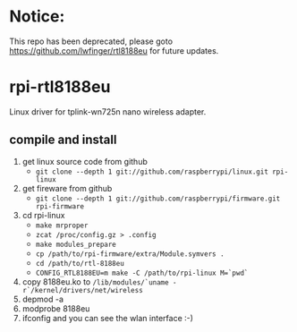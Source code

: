 # Notice:
This repo has been deprecated, please goto https://github.com/lwfinger/rtl8188eu
for future updates.


# rpi-rtl8188eu

Linux driver for tplink-wn725n nano wireless adapter.

## compile and install

1. get linux source code from github
	- `git clone --depth 1 git://github.com/raspberrypi/linux.git rpi-linux`
2. get fireware from github
	- `git clone --depth 1 git://github.com/raspberrypi/firmware.git rpi-firmware`
3. cd rpi-linux
	- `make mrproper`
	- `zcat /proc/config.gz > .config`
	- `make modules_prepare`
	- `cp /path/to/rpi-firmware/extra/Module.symvers .`
	- `cd /path/to/rtl-8188eu`
	- ``CONFIG_RTL8188EU=m make -C /path/to/rpi-linux M=`pwd` ``
4. copy 8188eu.ko to ``/lib/modules/`uname -r`/kernel/drivers/net/wireless``
5. depmod -a
6. modprobe 8188eu
7. ifconfig and you can see the wlan interface :-)
